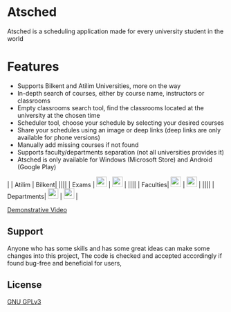 # Atsched

Atsched is a scheduling application made for every university student in the world

# Features

- Supports Bilkent and Atilim Universities, more on the way
- In-depth search of courses, either by course name, instructors or classrooms
- Empty classrooms search tool, find the classrooms located at the university at the chosen time
- Scheduler tool, choose your schedule by selecting your desired courses
- Share your schedules using an image or deep links (deep links are only available for phone versions)
- Manually add missing courses if not found
- Supports faculty/departments separation (not all universities provides it)
- Atsched is only available for Windows (Microsoft Store) and Android (Google Play)

|        | Atilim | Bilkent|
||||
| Exams  | <img src="https://user-images.githubusercontent.com/46199105/212768267-fde7d996-35a2-41aa-b083-de2352bc972f.png" width="24" height="24"> | <img src="https://user-images.githubusercontent.com/46199105/212768351-59f21b61-1422-4b4f-bfa7-f8de66bec6d4.png" width="24" height="24"> |
||||
| Faculties| <img src="https://user-images.githubusercontent.com/46199105/212768267-fde7d996-35a2-41aa-b083-de2352bc972f.png" width="24" height="24"> | <img src="https://user-images.githubusercontent.com/46199105/212768351-59f21b61-1422-4b4f-bfa7-f8de66bec6d4.png" width="24" height="24"> |
||||
| Departments| <img src="https://user-images.githubusercontent.com/46199105/212768267-fde7d996-35a2-41aa-b083-de2352bc972f.png" width="24" height="24"> | <img src="https://user-images.githubusercontent.com/46199105/212768351-59f21b61-1422-4b4f-bfa7-f8de66bec6d4.png" width="24" height="24"> |

[Demonstrative Video](https://www.youtube.com/watch?v=LldHI16tvtY)

## Support

Anyone who has some skills and has some great ideas can make some changes into this project,
The code is checked and accepted accordingly if found bug-free and beneficial for users,

## License

[GNU GPLv3](LICENSE)
